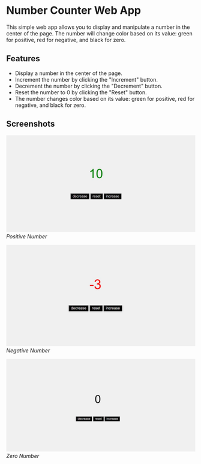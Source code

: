 # Number Counter Web App

This simple web app allows you to display and manipulate a number in the center of the page. The number will change color based on its value: green for positive, red for negative, and black for zero.

## Features

- Display a number in the center of the page.
- Increment the number by clicking the "Increment" button.
- Decrement the number by clicking the "Decrement" button.
- Reset the number to 0 by clicking the "Reset" button.
- The number changes color based on its value: green for positive, red for negative, and black for zero.

## Screenshots

![Positive Number](images/screenshot1.jpg)
*Positive Number*

![Negative Number](images/screenshot2.jpg)
*Negative Number*

![Zero Number](images/screenshot3.jpg)
*Zero Number*

